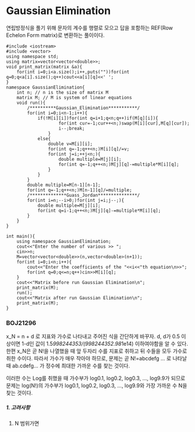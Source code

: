 # Gaussian Elimination
연립방정식을 풀기 위해 문자의 계수를 행렬로 모으고 답을 포함하는 REF(Row Echelon Form matrix)로 변환하는 풀이이다.

    #include <iostream>
    #include <vector>
    using namespace std;
    using matrix=vector<vector<double>>;
    void print_matrix(matrix &a){
        for(int i=0;i<a.size();i++,puts(""))for(int q=0;q<a[i].size();q++)cout<<a[i][q]<<' ';
    }
    namespace GaussianElimination{
        int n; // n is the size of matrix M
        matrix M; // M is system of linear equations
        void run(){
            /**********Gaussian_Elimination***********/
            for(int i=0;i<n-1;i++){
                if(!M[i][i])for(int q=i+1;q<n;q++)if(M[q][i]){
                        for(int cur=-1;cur++<n;)swap(M[i][cur],M[q][cur]);
                        i--;break;
                    }
                else{
                    double v=M[i][i];
                    for(int q=-1;q++<n;)M[i][q]/=v;
                    for(int j=i;++j<n;){
                        double multiple=M[j][i];
                        for(int q=-1;q++<n;)M[j][q]-=multiple*M[i][q];
                    }
                }
            }
            double multiple=M[n-1][n-1];
            for(int q=-1;q++<n;)M[n-1][q]/=multiple;
            /**************Guass_Jordan***************/
            for(int i=n;--i>0;)for(int j=i;j--;){
                double multiple=M[j][i];
                for(int q=i-1;q++<n;)M[j][q]-=multiple*M[i][q];
            }
        }
    }
    
    int main(){
        using namespace GaussianElimination;
        cout<<"Enter the number of various >> ";
        cin>>n;
        M=vector<vector<double>>(n,vector<double>(n+1));
        for(int i=0;i<n;i++){
            cout<<"Enter the coefficients of the "<<i<<"th equation\n>>";
            for(int q=0;q<=n;q++)cin>>M[i][q];
        }
        cout<<"Matrix before run Gaussian Elimination\n";
        print_matrix(M);
        run();
        cout<<"Matrix after run Gaussian Elimination\n";
        print_matrix(M);
    }


### BOJ21296

x_N = n + d 로 지표와 가수로 나타내고 주어진 식을 간단하게 바꾸자.
d, d가 0.5 이상이면 1-d인 값이 1.5*998244353/(998244352.98*1e14) 이하여야함을 알 수 있다.
한편 x_N은 곧 N!을 나열했을 때 앞 두자리 수를 지표로 취하고 뒤 수들을 모두 가수로 취한 수이다.
따라서 가수가 매우 작아야 하므로, 문제는 곧 N!=abcdefg ... 로 나타날 때
ab.cdefg... 가 정수에 최대한 가까운 수를 찾는 것이다.

이러한 수는 Log를 취했을 때 가수부가 log0.1, log0.2, log0.3, ..., log9.9가 되므로
문제는 log(N!)의 가수부가 log0.1, log0.2, log0.3, ..., log9.9와 가장 가까운 수 N을 찾는 것이다.

##### 1. 고려사항
1. N 범위가면
